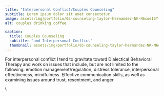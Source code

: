 ```yaml
---
title: "Interpersonal Conflict/Couples Counseling"
subtitle: Lorem ipsum dolor sit amet consectetur.
image: assets/img/portfolio/05-counseling-taylor-hernandez-NK-N6coeI5Y-unsplash.jpg
alt: couples drinking coffee

caption:
  title: Couples Counseling
  subtitle: "and Interpersonal Conflict"
  thumbnail: assets/img/portfolio/05-counseling-taylor-hernandez-NK-N6coeI5Y-unsplash-thumbnail.jpg
---
```

For interpersonal conflict I tend to gravitate toward Dialectical Behavioral Therapy and work on issues that include, but are not limited to the following: emotion management/regulation, distress tolerance, interpersonal effectiveness, mindfulness. Effective communication skills, as well as examining issues around trust, resentment, and anger.

\
